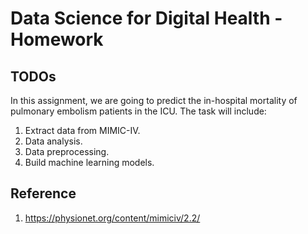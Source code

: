 Data Science for Digital Health - Homework
===

## TODOs

In this assignment, we are going to predict the in-hospital mortality of pulmonary embolism patients in the ICU. The task will include:

1. Extract data from MIMIC-IV.
2. Data analysis.
3. Data preprocessing.
4. Build machine learning models.

## Reference

1. https://physionet.org/content/mimiciv/2.2/
